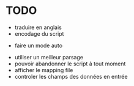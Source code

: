 # TODO
- traduire en anglais
- encodage du script
+ faire un mode auto
- utiliser un meilleur parsage
- pouvoir abandonner le script à tout moment
- afficher le mapping file
- controler les champs des données en entrée